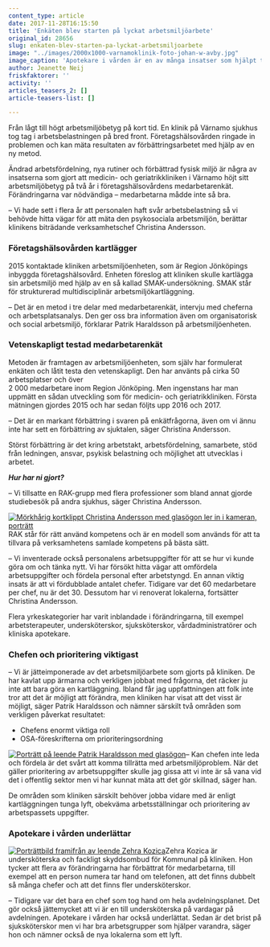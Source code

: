 ```yaml
---
content_type: article
date: 2017-11-28T16:15:50
title: 'Enkäten blev starten på lyckat arbetsmiljöarbete'
original_id: 28656
slug: enkaten-blev-starten-pa-lyckat-arbetsmiljoarbete
image: "../images/2000x1000-varnamoklinik-foto-johan-w-avby.jpg"
image_caption: 'Apotekare i vården är en av många insatser som hjälpt till att förbättra arbetsmiljön på Värnamo sjukhus. Kliniska apotekaren Gerd Petersson hjälper sjuksköterskan Ulrika Alegrievski och hennes kollegor i läkemedelsfrågor.'
author: Jeanette Neij
friskfaktorer: ''
activity: ''
articles_teasers_2: []
article-teasers-list: []

---
```


Från lågt till högt arbetsmiljöbetyg på kort tid. En klinik på Värnamo sjukhus tog tag i arbetsbelastningen på bred front. Företagshälsovården ringade in problemen och kan mäta resultaten av förbättringsarbetet med hjälp av en ny metod.

Ändrad arbetsfördelning, nya rutiner och förbättrad fysisk miljö är några av insatserna som gjort att medicin- och geriatrikkliniken i Värnamo höjt sitt arbetsmiljöbetyg på två år i företagshälsovårdens medarbetarenkät. Förändringarna var nödvändiga – medarbetarna mådde inte så bra.

– Vi hade sett i flera år att personalen haft svår arbetsbelastning så vi behövde hitta vägar för att mäta den psykosociala arbetsmiljön, berättar klinikens biträdande verksamhetschef Christina Andersson.

### Företagshälsovården kartlägger

2015 kontaktade kliniken arbetsmiljöenheten, som är Region Jönköpings inbyggda företagshälsovård. Enheten föreslog att kliniken skulle kartlägga sin arbetsmiljö med hjälp av en så kallad SMAK-undersökning. SMAK står för strukturerad multidisciplinär arbetsmiljökartläggning.

– Det är en metod i tre delar med medarbetarenkät, intervju med cheferna och arbetsplatsanalys. Den ger oss bra information även om organisatorisk och social arbetsmiljö, förklarar Patrik Haraldsson på arbetsmiljöenheten.

### Vetenskapligt testad medarbetarenkät

Metoden är framtagen av arbetsmiljöenheten, som själv har formulerat enkäten och låtit testa den vetenskapligt. Den har använts på cirka 50 arbetsplatser och över  
2 000 medarbetare inom Region Jönköping. Men ingenstans har man uppmätt en sådan utveckling som för medicin- och geriatrikkliniken. Första mätningen gjordes 2015 och har sedan följts upp 2016 och 2017.

– Det är en markant förbättring i svaren på enkätfrågorna, även om vi ännu inte har sett en förbättring av sjuktalen, säger Christina Andersson.

Störst förbättring är det kring arbetstakt, arbetsfördelning, samarbete, stöd från ledningen, ansvar, psykisk belastning och möjlighet att utvecklas i arbetet.

**_Hur har ni gjort?_**

– Vi tillsatte en RAK-grupp med flera professioner som bland annat gjorde studiebesök på andra sjukhus, säger Christina Andersson.

[![Mörkhårig kortklippt Christina Andersson med glasögon ler in i kameran, porträtt](https://www.suntarbetsliv.se/wp-content/uploads/2017/11/200x220-christina-andersson.jpg)](https://www.suntarbetsliv.se/wp-content/uploads/2017/11/200x220-christina-andersson.jpg)RAK står för rätt använd kompetens och är en modell som används för att ta tillvara på verksamhetens samlade kompetens på bästa sätt.

– Vi inventerade också personalens arbetsuppgifter för att se hur vi kunde göra om och tänka nytt. Vi har försökt hitta vägar att omfördela arbetsuppgifter och fördela personal efter arbetstyngd. En annan viktig insats är att vi fördubblade antalet chefer. Tidigare var det 60 medarbetare per chef, nu är det 30. Dessutom har vi renoverat lokalerna, fortsätter Christina Andersson.

Flera yrkeskategorier har varit inblandade i förändringarna, till exempel arbetsterapeuter, undersköterskor, sjuksköterskor, vårdadministratörer och kliniska apotekare.

### Chefen och prioritering viktigast

– Vi är jätteimponerade av det arbetsmiljöarbete som gjorts på kliniken. De har kavlat upp ärmarna och verkligen jobbat med frågorna, det räcker ju inte att bara göra en kartläggning. Ibland får jag uppfattningen att folk inte tror att det är möjligt att förändra, men kliniken har visat att det visst är möjligt, säger Patrik Haraldsson och nämner särskilt två områden som verkligen påverkat resultatet:

*   Chefens enormt viktiga roll
*   OSA-föreskrifterna om prioriteringsordning

[![Porträtt på leende Patrik Haraldsson med glasögon](https://www.suntarbetsliv.se/wp-content/uploads/2017/11/200x220-patrik-haraldsson-foto-johan-w-avby.jpg)](https://www.suntarbetsliv.se/wp-content/uploads/2017/11/200x220-patrik-haraldsson-foto-johan-w-avby.jpg)– Kan chefen inte leda och fördela är det svårt att komma tillrätta med arbetsmiljöproblem. När det gäller prioritering av arbetsuppgifter skulle jag gissa att vi inte är så vana vid det i offentlig sektor men vi har kunnat mäta att det gör skillnad, säger han.

De områden som kliniken särskilt behöver jobba vidare med är enligt kartläggningen tunga lyft, obekväma arbetsställningar och prioritering av arbetspassets uppgifter.

### Apotekare i vården underlättar

[![Porträttbild framifrån av leende Zehra Kozica](https://www.suntarbetsliv.se/wp-content/uploads/2017/11/200x220-zehra_kozica-foto-helena-dovier.jpg)](https://www.suntarbetsliv.se/wp-content/uploads/2017/11/200x220-zehra_kozica-foto-helena-dovier.jpg)Zehra Kozica är undersköterska och fackligt skyddsombud för Kommunal på kliniken. Hon tycker att flera av förändringarna har förbättrat för medarbetarna, till exempel att en person numera tar hand om telefonen, att det finns dubbelt så många chefer och att det finns fler undersköterskor.

– Tidigare var det bara en chef som tog hand om hela avdelningsplanet. Det gör också jättemycket att vi är en till undersköterska på vardagar på avdelningen. Apotekare i vården har också underlättat. Sedan är det brist på sjuksköterskor men vi har bra arbetsgrupper som hjälper varandra, säger hon och nämner också de nya lokalerna som ett lyft.

